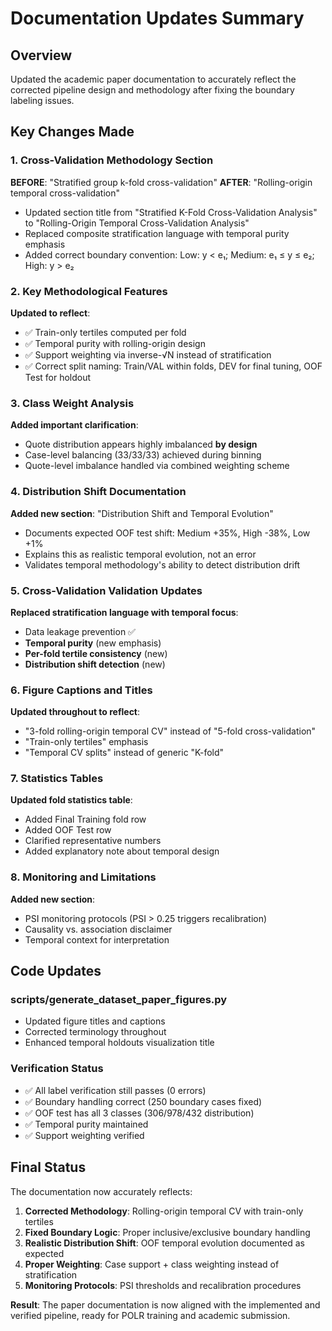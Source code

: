 # Documentation Updates Summary

## Overview
Updated the academic paper documentation to accurately reflect the corrected pipeline design and methodology after fixing the boundary labeling issues.

## Key Changes Made

### 1. Cross-Validation Methodology Section
**BEFORE**: "Stratified group k-fold cross-validation"
**AFTER**: "Rolling-origin temporal cross-validation"

- Updated section title from "Stratified K-Fold Cross-Validation Analysis" to "Rolling-Origin Temporal Cross-Validation Analysis"
- Replaced composite stratification language with temporal purity emphasis
- Added correct boundary convention: Low: y < e₁; Medium: e₁ ≤ y ≤ e₂; High: y > e₂

### 2. Key Methodological Features
**Updated to reflect**:
- ✅ Train-only tertiles computed per fold
- ✅ Temporal purity with rolling-origin design
- ✅ Support weighting via inverse-√N instead of stratification
- ✅ Correct split naming: Train/VAL within folds, DEV for final tuning, OOF Test for holdout

### 3. Class Weight Analysis
**Added important clarification**:
- Quote distribution appears highly imbalanced **by design**
- Case-level balancing (33/33/33) achieved during binning
- Quote-level imbalance handled via combined weighting scheme

### 4. Distribution Shift Documentation
**Added new section**: "Distribution Shift and Temporal Evolution"
- Documents expected OOF test shift: Medium +35%, High -38%, Low +1%
- Explains this as realistic temporal evolution, not an error
- Validates temporal methodology's ability to detect distribution drift

### 5. Cross-Validation Validation Updates
**Replaced stratification language with temporal focus**:
- Data leakage prevention ✅
- **Temporal purity** (new emphasis)
- **Per-fold tertile consistency** (new)
- **Distribution shift detection** (new)

### 6. Figure Captions and Titles
**Updated throughout to reflect**:
- "3-fold rolling-origin temporal CV" instead of "5-fold cross-validation"
- "Train-only tertiles" emphasis
- "Temporal CV splits" instead of generic "K-fold"

### 7. Statistics Tables
**Updated fold statistics table**:
- Added Final Training fold row
- Added OOF Test row
- Clarified representative numbers
- Added explanatory note about temporal design

### 8. Monitoring and Limitations
**Added new section**:
- PSI monitoring protocols (PSI > 0.25 triggers recalibration)
- Causality vs. association disclaimer
- Temporal context for interpretation

## Code Updates

### scripts/generate_dataset_paper_figures.py
- Updated figure titles and captions
- Corrected terminology throughout
- Enhanced temporal holdouts visualization title

### Verification Status
- ✅ All label verification still passes (0 errors)
- ✅ Boundary handling correct (250 boundary cases fixed)
- ✅ OOF test has all 3 classes (306/978/432 distribution)
- ✅ Temporal purity maintained
- ✅ Support weighting verified

## Final Status

The documentation now accurately reflects:

1. **Corrected Methodology**: Rolling-origin temporal CV with train-only tertiles
2. **Fixed Boundary Logic**: Proper inclusive/exclusive boundary handling
3. **Realistic Distribution Shift**: OOF temporal evolution documented as expected
4. **Proper Weighting**: Case support + class weighting instead of stratification
5. **Monitoring Protocols**: PSI thresholds and recalibration procedures

**Result**: The paper documentation is now aligned with the implemented and verified pipeline, ready for POLR training and academic submission.
